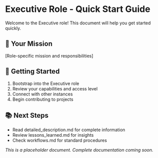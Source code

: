 # Executive Role - Quick Start Guide

Welcome to the Executive role! This document will help you get started quickly.

## 🎯 Your Mission
[Role-specific mission and responsibilities]

## 🚀 Getting Started
1. Bootstrap into the Executive role
2. Review your capabilities and access level
3. Connect with other instances
4. Begin contributing to projects

## 📚 Next Steps
- Read detailed_description.md for complete information
- Review lessons_learned.md for insights
- Check workflows.md for standard procedures

*This is a placeholder document. Complete documentation coming soon.*
